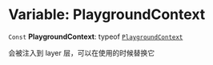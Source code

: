 # Variable: PlaygroundContext

`Const` **PlaygroundContext**: typeof [`PlaygroundContext`](/auto-docs/core/variables/PlaygroundContext-1.md)

会被注入到 layer 层，可以在使用的时候替换它
